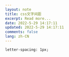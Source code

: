 ```yaml
---
layout: note
title: css文字间距
excerpt: Read more...
date: 2022-5-29 14:17:11
updated: 2022-5-29 14:17:11
comments: false
lang: zh-CN
---
```


`letter-spacing: 1px;`
  